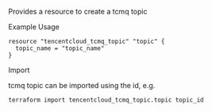 Provides a resource to create a tcmq topic

Example Usage

```hcl
resource "tencentcloud_tcmq_topic" "topic" {
  topic_name = "topic_name"
}
```

Import

tcmq topic can be imported using the id, e.g.

```
terraform import tencentcloud_tcmq_topic.topic topic_id
```
